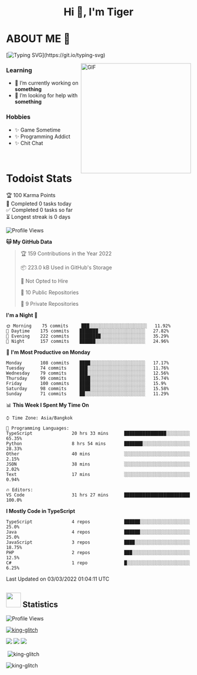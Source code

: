 <h1 align="center">Hi 👋, I'm Tiger</h1>




# ABOUT ME 💬

[![Typing SVG](https://readme-typing-svg.herokuapp.com?color=22F771&vCenter=true&lines=A+perssionate+developer+from+nowhere.)](https://git.io/typing-svg)

<img hight="200px" width="300px" alt="GIF" align="right" src="https://media.giphy.com/media/LmNwrBhejkK9EFP504/giphy.gif">

### Learning
- 🔭 I’m currently working on **something**
- 🤝 I’m looking for help with **something**

### Hobbies
- ✨ Game Sometime
- ✨ Programming Addict
- ✨ Chit Chat

</br>


# Todoist Stats

<!-- TODO-IST:START -->
🏆  100 Karma Points           
🌸  Completed 0 tasks today           
✅  Completed 0 tasks so far           
⏳  Longest streak is 0 days
<!-- TODO-IST:END -->

<!--START_SECTION:waka-->
![Profile Views](http://img.shields.io/badge/Profile%20Views-1-blue)

**🐱 My GitHub Data** 

> 🏆 159 Contributions in the Year 2022
 > 
> 📦 223.0 kB Used in GitHub's Storage 
 > 
> 🚫 Not Opted to Hire
 > 
> 📜 10 Public Repositories 
 > 
> 🔑 9 Private Repositories  
 > 
**I'm a Night 🦉** 

```text
🌞 Morning    75 commits     ███░░░░░░░░░░░░░░░░░░░░░░   11.92% 
🌆 Daytime    175 commits    ███████░░░░░░░░░░░░░░░░░░   27.82% 
🌃 Evening    222 commits    ████████░░░░░░░░░░░░░░░░░   35.29% 
🌙 Night      157 commits    ██████░░░░░░░░░░░░░░░░░░░   24.96%

```
📅 **I'm Most Productive on Monday** 

```text
Monday       108 commits    ████░░░░░░░░░░░░░░░░░░░░░   17.17% 
Tuesday      74 commits     ███░░░░░░░░░░░░░░░░░░░░░░   11.76% 
Wednesday    79 commits     ███░░░░░░░░░░░░░░░░░░░░░░   12.56% 
Thursday     99 commits     ████░░░░░░░░░░░░░░░░░░░░░   15.74% 
Friday       100 commits    ████░░░░░░░░░░░░░░░░░░░░░   15.9% 
Saturday     98 commits     ████░░░░░░░░░░░░░░░░░░░░░   15.58% 
Sunday       71 commits     ██░░░░░░░░░░░░░░░░░░░░░░░   11.29%

```


📊 **This Week I Spent My Time On** 

```text
⌚︎ Time Zone: Asia/Bangkok

💬 Programming Languages: 
TypeScript               20 hrs 33 mins      ████████████████░░░░░░░░░   65.35% 
Python                   8 hrs 54 mins       ███████░░░░░░░░░░░░░░░░░░   28.33% 
Other                    40 mins             ░░░░░░░░░░░░░░░░░░░░░░░░░   2.15% 
JSON                     38 mins             ░░░░░░░░░░░░░░░░░░░░░░░░░   2.02% 
Text                     17 mins             ░░░░░░░░░░░░░░░░░░░░░░░░░   0.94%

🔥 Editors: 
VS Code                  31 hrs 27 mins      █████████████████████████   100.0%

```

**I Mostly Code in TypeScript** 

```text
TypeScript               4 repos             ██████░░░░░░░░░░░░░░░░░░░   25.0% 
Java                     4 repos             ██████░░░░░░░░░░░░░░░░░░░   25.0% 
JavaScript               3 repos             ████░░░░░░░░░░░░░░░░░░░░░   18.75% 
PHP                      2 repos             ███░░░░░░░░░░░░░░░░░░░░░░   12.5% 
C#                       1 repo              █░░░░░░░░░░░░░░░░░░░░░░░░   6.25%

```



 Last Updated on 03/03/2022 01:04:11 UTC
<!--END_SECTION:waka-->

## <img height="40" src="https://raw.githubusercontent.com/innng/innng/master/assets/kyubey.gif"/> Statistics

![Profile Views](https://komarev.com/ghpvc/?username=king-glitch)  

<p align="left"> 
 <a href="https://github.com/ryo-ma/github-profile-trophy">
  <img src="https://github-profile-trophy.vercel.app/?username=king-glitch&theme=dracula" alt="king-glitch" />
 </a> </p>

![](https://github-profile-summary-cards.vercel.app/api/cards/profile-details?username=king-glitch&theme=dracula)
![](https://github-profile-summary-cards.vercel.app/api/cards/stats?username=king-glitch&theme=dracula) 
![](https://github-profile-summary-cards.vercel.app/api/cards/productive-time?username=king-glitch&theme=dracula)


<p>&nbsp;<img align="center" src="https://github-readme-stats.vercel.app/api?username=king-glitch&theme=dracula" alt="king-glitch" /></p>

<p><img align="center" src="https://github-readme-streak-stats.herokuapp.com/?user=king-glitch&theme=dracula" alt="king-glitch" /></p>
